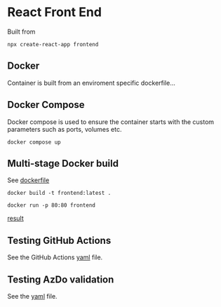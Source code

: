 # React Front End

Built from

```shell
npx create-react-app frontend
```

## Docker

Container is built from an enviroment specific dockerfile...

## Docker Compose

Docker compose is used to ensure the container starts with the custom parameters such as ports, volumes etc.

`docker compose up`

## Multi-stage Docker build

See [dockerfile](./dockerfile)

`docker build -t frontend:latest .`

`docker run -p 80:80 frontend`

[result](http://localhost)

## Testing GitHub Actions

See the GitHub Actions [yaml](../../../.github/workflows/frontend_test.yaml) file.

## Testing AzDo validation

See the [yaml]() file.
